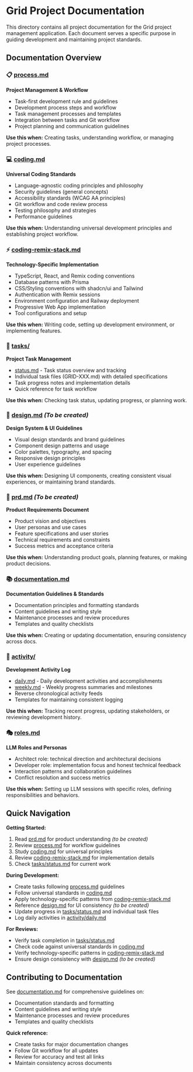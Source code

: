 # Grid Project Documentation

This directory contains all project documentation for the Grid project management application. Each document serves a specific purpose in guiding development and maintaining project standards.

## Documentation Overview

### 📋 [process.md](./process.md)
**Project Management & Workflow**
- Task-first development rule and guidelines
- Development process steps and workflow
- Task management processes and templates
- Integration between tasks and Git workflow
- Project planning and communication guidelines

**Use this when:** Creating tasks, understanding workflow, or managing project processes.

### 💻 [coding.md](./coding.md)
**Universal Coding Standards**
- Language-agnostic coding principles and philosophy
- Security guidelines (general concepts)
- Accessibility standards (WCAG AA principles)
- Git workflow and code review process
- Testing philosophy and strategies
- Performance guidelines

**Use this when:** Understanding universal development principles and establishing project workflow.

### ⚡ [coding-remix-stack.md](./coding-remix-stack.md)
**Technology-Specific Implementation**
- TypeScript, React, and Remix coding conventions
- Database patterns with Prisma
- CSS/Styling conventions with shadcn/ui and Tailwind
- Authentication with Remix sessions
- Environment configuration and Railway deployment
- Progressive Web App implementation
- Tool configurations and setup

**Use this when:** Writing code, setting up development environment, or implementing features.

### 📝 [tasks/](./tasks/)
**Project Task Management**
- [status.md](./tasks/status.md) - Task status overview and tracking
- Individual task files (GRID-XXX.md) with detailed specifications
- Task progress notes and implementation details
- Quick reference for task workflow

**Use this when:** Checking task status, updating progress, or planning work.

### 🎨 [design.md](./design.md) *(To be created)*
**Design System & UI Guidelines**
- Visual design standards and brand guidelines
- Component design patterns and usage
- Color palettes, typography, and spacing
- Responsive design principles
- User experience guidelines

**Use this when:** Designing UI components, creating consistent visual experiences, or maintaining brand standards.

### 📖 [prd.md](./prd.md) *(To be created)*
**Product Requirements Document**
- Product vision and objectives
- User personas and use cases
- Feature specifications and user stories
- Technical requirements and constraints
- Success metrics and acceptance criteria

**Use this when:** Understanding product goals, planning features, or making product decisions.

### 📚 [documentation.md](./documentation.md)
**Documentation Guidelines & Standards**
- Documentation principles and formatting standards
- Content guidelines and writing style
- Maintenance processes and review procedures
- Templates and quality checklists

**Use this when:** Creating or updating documentation, ensuring consistency across docs.

### 📅 [activity/](./activity/)
**Development Activity Log**
- [daily.md](./activity/daily.md) - Daily development activities and accomplishments
- [weekly.md](./activity/weekly.md) - Weekly progress summaries and milestones
- Reverse chronological activity feeds
- Templates for maintaining consistent logging

**Use this when:** Tracking recent progress, updating stakeholders, or reviewing development history.

### 🎭 [roles.md](./roles.md)
**LLM Roles and Personas**
- Architect role: technical direction and architectural decisions
- Developer role: implementation focus and honest technical feedback
- Interaction patterns and collaboration guidelines
- Conflict resolution and success metrics

**Use this when:** Setting up LLM sessions with specific roles, defining responsibilities and behaviors.

## Quick Navigation

**Getting Started:**
1. Read [prd.md](./prd.md) for product understanding *(to be created)*
2. Review [process.md](./process.md) for workflow guidelines
3. Study [coding.md](./coding.md) for universal principles
4. Review [coding-remix-stack.md](./coding-remix-stack.md) for implementation details
5. Check [tasks/status.md](./tasks/status.md) for current work

**During Development:**
- Create tasks following [process.md](./process.md) guidelines
- Follow universal standards in [coding.md](./coding.md)
- Apply technology-specific patterns from [coding-remix-stack.md](./coding-remix-stack.md)
- Reference [design.md](./design.md) for UI consistency *(to be created)*
- Update progress in [tasks/status.md](./tasks/status.md) and individual task files
- Log daily activities in [activity/daily.md](./activity/daily.md)

**For Reviews:**
- Verify task completion in [tasks/status.md](./tasks/status.md)
- Check code against universal standards in [coding.md](./coding.md)
- Verify technology-specific patterns in [coding-remix-stack.md](./coding-remix-stack.md)
- Ensure design consistency with [design.md](./design.md) *(to be created)*

## Contributing to Documentation

See [documentation.md](./documentation.md) for comprehensive guidelines on:
- Documentation standards and formatting
- Content guidelines and writing style  
- Maintenance processes and review procedures
- Templates and quality checklists

**Quick reference:**
- Create tasks for major documentation changes
- Follow Git workflow for all updates
- Review for accuracy and test all links
- Maintain consistency across documents